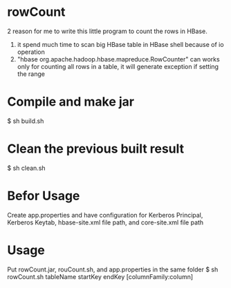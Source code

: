 # rowCount

2 reason for me to write this little program to count the rows in HBase.
1. it spend much time to scan big HBase table in HBase shell because of io operation
2. "hbase org.apache.hadoop.hbase.mapreduce.RowCounter" can works only for counting all rows in a table, it will generate exception if setting the range

# Compile and make jar
$ sh build.sh

# Clean the previous built result
$ sh clean.sh

# Befor Usage
Create app.properties and have configuration for Kerberos Principal, Kerberos Keytab, hbase-site.xml file path, and core-site.xml file path

# Usage
Put rowCount.jar, rouCount.sh, and app.properties in the same folder
$ sh rowCount.sh tableName startKey endKey [columnFamily:column]
